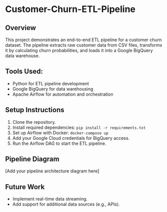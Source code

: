 # Customer-Churn-ETL-Pipeline

## Overview
This project demonstrates an end-to-end ETL pipeline for a customer churn dataset. The pipeline extracts raw customer data from CSV files, transforms it by calculating churn probabilities, and loads it into a Google BigQuery data warehouse.

## Tools Used:
- Python for ETL pipeline development
- Google BigQuery for data warehousing
- Apache Airflow for automation and orchestration

## Setup Instructions
1. Clone the repository.
2. Install required dependencies: `pip install -r requirements.txt`
3. Set up Airflow with Docker: `docker-compose up`
4. Add your Google Cloud credentials for BigQuery access.
5. Run the Airflow DAG to start the ETL pipeline.

## Pipeline Diagram
[Add your pipeline architecture diagram here]

## Future Work
- Implement real-time data streaming.
- Add support for additional data sources (e.g., APIs).
